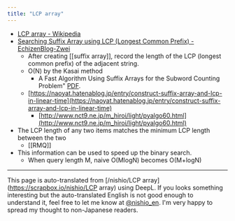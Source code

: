 ```yaml
---
title: "LCP array"
---
```


- [LCP array - Wikipedia](https://en.wikipedia.org/wiki/LCP_array)
- [Searching Suffix Array using LCP (Longest Common Prefix) - EchizenBlog-Zwei](https://echizen-tm.hatenadiary.org/entry/20110728/1311871765)
    - After creating [[suffix array]], record the length of the LCP (longest common prefix) of the adjacent string.
    - O(N) by the Kasai method
        - A Fast Algorithm Using Suffix Arrays for the Subword Counting Problem" [PDF](http://www-ikn.ist.hokudai.ac.jp/mthesis/H11_tohru_kasai_mastersthesis99_feb1999.pdf).
    - [https://naoyat.hatenablog.jp/entry/construct-suffix-array-and-lcp-in-linear-time](https://naoyat.hatenablog.jp/entry/construct-suffix-array-and-lcp-in-linear-time)
        - [http://www.nct9.ne.jp/m_hiroi/light/pyalgo60.html](http://www.nct9.ne.jp/m_hiroi/light/pyalgo60.html)
- The LCP length of any two items matches the minimum LCP length between the two
    - [[RMQ]]
- This information can be used to speed up the binary search.
    - When query length M, naive O(MlogN) becomes O(M+logN)

---
This page is auto-translated from [/nishio/LCP array](https://scrapbox.io/nishio/LCP array) using DeepL. If you looks something interesting but the auto-translated English is not good enough to understand it, feel free to let me know at [@nishio_en](https://twitter.com/nishio_en). I'm very happy to spread my thought to non-Japanese readers.